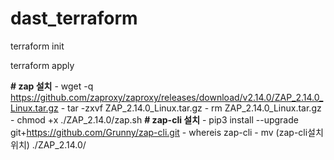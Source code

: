 # dast_terraform

terraform init

terraform apply

**# zap 설치**
      - wget -q https://github.com/zaproxy/zaproxy/releases/download/v2.14.0/ZAP_2.14.0_Linux.tar.gz
      - tar -zxvf ZAP_2.14.0_Linux.tar.gz
      - rm ZAP_2.14.0_Linux.tar.gz
      - chmod +x ./ZAP_2.14.0/zap.sh
**# zap-cli 설치**
      - pip3 install --upgrade git+https://github.com/Grunny/zap-cli.git
      - whereis zap-cli
      - mv (zap-cli설치 위치) ./ZAP_2.14.0/
